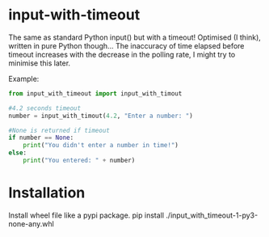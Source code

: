 # input-with-timeout
The same as standard Python input() but with a timeout!
Optimised (I think), written in pure Python though...
The inaccuracy of time elapsed before timeout increases with the decrease in the polling rate, I might try to minimise this later.

Example:
```python
from input_with_timeout import input_with_timout

#4.2 seconds timeout
number = input_with_timout(4.2, "Enter a number: ")

#None is returned if timeout
if number == None:
    print("You didn't enter a number in time!")
else:
    print("You entered: " + number) 
```
# Installation
Install wheel file like a pypi package.
pip install ./input_with_timeout-1-py3-none-any.whl
